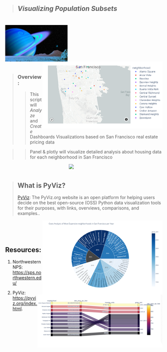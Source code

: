>## *Visualizing Population Subsets*  
#

<img src="Images/uranus.jpg" align="center" width="200px"/>
<br clear="center"/>

<img src="Images/map.png" align="right" width="385px"/>

#

>### Overview: 
>> This script will *Analyze* and *Create* Dashboards Visualizations based on San Francisco real estate pricing data

>> Panel & plotly will visualize detailed analysis about housing data for each neighborhood in San Francisco

<img src="Images/Bot.jfif" align="right" width="300px"/>
<br clear="center"/>

#

>## What is PyViz?
> [PyViz](https://pyviz.org/index.html): The PyViz.org website is an open platform for helping users decide on the best open-source (OSS) Python data visualization tools for their purposes, with links, overviews, comparisons, and examples..

<img src="Images/sunburst.png" align="right" width="385px"/>

#

>
<img src="Images/parallel-categories.png" align="right" width="400px"/>
<br clear="center"/>

#

#

#

## Resources:
1. Northwestern NPS:
https://sps.northwestern.edu/

2. PyViz:
https://pyviz.org/index.html.

